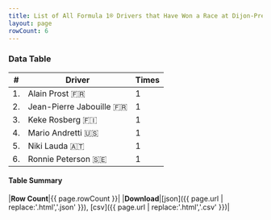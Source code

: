 ```yaml
---
title: List of All Formula 1® Drivers that Have Won a Race at Dijon-Prenois
layout: page
rowCount: 6
---
```


<canvas id="chart" width="400" height="180"></canvas>
<script>
var data = {
    "datasets": [
        {
            "backgroundColor": "#f3a935",
            "borderColor": "#f68639",
            "borderWidth": 1,
            "data": [
                1.0,
                1.0,
                1.0,
                1.0,
                1.0,
                1.0
            ],
            "label": "Times"
        }
    ],
    "labels": [
        "Alain Prost",
        "Jean-Pierre Jabouille",
        "Keke Rosberg",
        "Mario Andretti",
        "Niki Lauda",
        "Ronnie Peterson"
    ]
};
var options = {
  legend: {
    display: false
  },
  scales: {
    xAxes: [{
      ticks: {
        beginAtZero: true,
        maxRotation: 180,
        display: window.innerWidth > 800
      }
    }],
    yAxes: [{
      ticks: {
        beginAtZero: true
      }
    }]
  },
  onResize: function(chart, size) {
    chart.options.scales.xAxes[0].ticks.display = size.width > 800;
  }
};
new Chart("chart", {
    data: data,
    type: 'bar',
    options: options
});
</script>



### Data Table

| # | Driver | Times |
|--|--|--|
| 1. | Alain Prost 🇫🇷 | 1 |
| 2. | Jean-Pierre Jabouille 🇫🇷 | 1 |
| 3. | Keke Rosberg 🇫🇮 | 1 |
| 4. | Mario Andretti 🇺🇸 | 1 |
| 5. | Niki Lauda 🇦🇹 | 1 |
| 6. | Ronnie Peterson 🇸🇪 | 1 |

#### Table Summary

|**Row Count**|{{ page.rowCount }}|
|**Download**|[json]({{ page.url | replace:'.html','.json' }}), [csv]({{ page.url | replace:'.html','.csv' }})|
